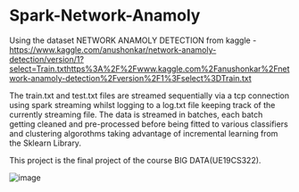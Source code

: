 # Spark-Network-Anamoly
Using the dataset NETWORK ANAMOLY DETECTION from kaggle - https://www.kaggle.com/anushonkar/network-anamoly-detection/version/1?select=Train.txthttps%3A%2F%2Fwww.kaggle.com%2Fanushonkar%2Fnetwork-anamoly-detection%2Fversion%2F1%3Fselect%3DTrain.txt

The train.txt and test.txt files are streamed sequentially via a tcp connection using spark streaming whilst logging to a log.txt file keeping track of the currently streaming file.
The data is streamed in batches, each batch getting cleaned and pre-processed before being fitted to various classifiers and clustering algorothms taking advantage of incremental learning from the Sklearn Library.

This project is the final project of the course BIG DATA(UE19CS322).

![image](https://user-images.githubusercontent.com/41776550/145667670-9eb932e7-2289-4737-a3dc-4502f1652a34.png)
